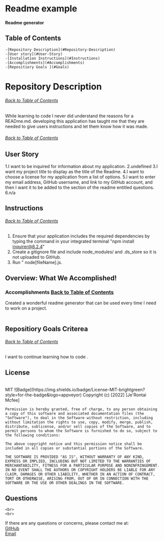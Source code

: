 # Readme example

#### Readme generator 

## Table of Contents

    -[Repository Description](#Repository-Description)
    -[User story](#User-Story)
    -[Installation Instructions](#Instructions)
    -[Accomplishments](#Accomplishments)
    -[Repositiory Goals ](#Goals)
 
# Repository Description

###### [Back to Table of Contents](#Table-of-Contents)

While learning to code I never did understand the reasons for a READme.md. developing this application has taught me that they are needed to give users instructions and let them know how it was made.

###### [Back to Table of Contents](#Table-of-Contents)
## User Story

1.I want to be inquired for information about my application.
2.undefined
3.I want my project title to display as the title of the Readme. 
4.I want to choose a license for my application from a list of options.
5.I want to enter my email address, GitHub username, and link to my GitHub account, and then I want it to be added to the section of the readme entitled questions.
6.n/a




##  Instructions
###### [Back to Table of Contents](#Table-of-Contents)
1.  Ensure that your application includes the required dependencies by typing the command in your integrated terminal "npm install inquirer@8.2.4"
2.  Create a gitignore file and include node_modules/ and .ds_store so it is not uploaded to GitHub.
3.  Run " node[fileName].js.


## Overview: What We Accomplished!
### Accomplishments [Back to Table of Contents](#Table-of-Contents)
Created a wonderful readme generator that can be used every time I need to work on a project.
<br>
<br>

## Repositiory Goals Criterea
###### [Back to Table of Contents](#Table-of-Contents)
I want to continue learning how to code .

## License
<br>
    MIT
    ![Badge](https://img.shields.io/badge/License-MIT-brightgreen?style=for-the-badge&logo=appveyor)
    Copyright (c) [2022] [Je'Rontai Mcfee]

    Permission is hereby granted, free of charge, to any person obtaining a copy of this software and associated documentation files (the "Software"), to deal in the Software without restriction, including without limitation the rights to use, copy, modify, merge, publish, distribute, sublicense, and/or sell copies of the Software, and to permit persons to whom the Software is furnished to do so, subject to the following conditions:
    
    The above copyright notice and this permission notice shall be included in all copies or substantial portions of the Software.
    
    THE SOFTWARE IS PROVIDED "AS IS", WITHOUT WARRANTY OF ANY KIND, EXPRESS OR IMPLIED, INCLUDING BUT NOT LIMITED TO THE WARRANTIES OF MERCHANTABILITY, FITNESS FOR A PARTICULAR PURPOSE AND NONINFRINGEMENT. IN NO EVENT SHALL THE AUTHORS OR COPYRIGHT HOLDERS BE LIABLE FOR ANY CLAIM, DAMAGES OR OTHER LIABILITY, WHETHER IN AN ACTION OF CONTRACT, TORT OR OTHERWISE, ARISING FROM, OUT OF OR IN CONNECTION WITH THE SOFTWARE OR THE USE OR OTHER DEALINGS IN THE SOFTWARE.
    
    
   ## Questions
    <br>
    <br>
If there are any questions or concerns, please contact me at:<br>
[GitHub](https://github.com/Jerontai-Mcfee)<br>
[Email](mailto:jerontai07@gmail.com) 
    
    
    
